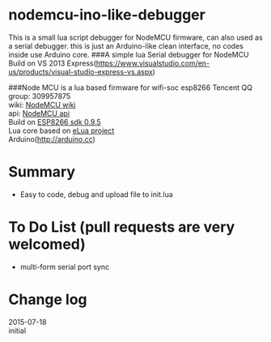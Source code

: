 # nodemcu-ino-like-debugger
This is a small lua script debugger for NodeMCU firmware, can also used as a serial debugger.
this is just an Arduino-like clean interface, no codes inside use Arduino core. 
###A simple lua Serial debugger for NodeMCU
Build on VS 2013 Express(https://www.visualstudio.com/en-us/products/visual-studio-express-vs.aspx)<br />

###Node MCU is a lua based firmware for wifi-soc esp8266
Tencent QQ group: 309957875<br />
wiki: [NodeMCU wiki](https://github.com/nodemcu/nodemcu-firmware/wiki)<br />
api: [NodeMCU api](https://github.com/nodemcu/nodemcu-firmware/wiki/nodemcu_api_en)<br />
Build on [ESP8266 sdk 0.9.5](http://bbs.espressif.com/viewtopic.php?f=5&t=154)<br />
Lua core based on [eLua project](http://www.eluaproject.net/)<br />
Arduino(http://arduino.cc)<br />


# Summary
- Easy to code, debug and upload file to init.lua


# To Do List (pull requests are very welcomed)
- multi-form serial port sync


# Change log
2015-07-18<br />
initial

